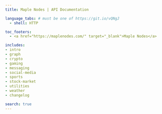 ```yaml
---
title: Maple Nodes | API Documentation

language_tabs: # must be one of https://git.io/vQNgJ
  - shell: HTTP

toc_footers:
  - <a href="https://maplenodes.com/" target="_blank">Maple Nodes</a>

includes:
- intro
- graph
- crypto
- gaming
- messaging
- social-media
- sports
- stock-market
- utilities
- weather
- changelog

search: true
---
```



